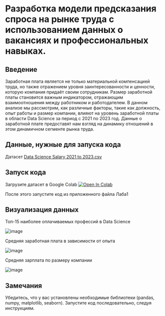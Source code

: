 # Разработка модели предсказания спроса на рынке труда с использованием данных о вакансиях и профессиональных навыках.

## Введение
Заработная плата является не только материальной компенсацией труда, но также отражением уровня заинтересованности и ценности, которую компания придаёт своим сотрудникам. Размер заработной платы становится важным индикатором, отражающим взаимоотношения между работником и работодателем. В данном анализе мы рассмотрим, как различные факторы, такие как должность, опыт работы и размер компании, влияют на уровень заработной платы в области Data Science за период с 2021 по 2023 год. Данные о заработной плате предоставят нам взгляд на динамику отношений в этом динамичном сегменте рынка труда.

## Данные, нужные для запуска кода
Датасет [Data Science Salary 2021 to 2023.csv](https://github.com/Ludestor/Laba1/files/14027823/Data.Science.Salary.2021.to.2023.csv)

## Запуск кода
Загрузите датасет в Google Colab [![Open In Colab](https://colab.research.google.com/assets/colab-badge.svg)](https://colab.research.google.com/drive/1VybnCHQvG4m4v40xOJQsAVKs3Llhh4-B#scrollTo=IqkZTkqDV-jQ)

После этого запустите код из приложенного файла Лаба1

## Визуализация данных
Топ-15 наиболее оплачиваемых профессий в Data Science


![image](https://github.com/Ludestor/Laba1/assets/119999440/84f99896-e720-49b7-82f5-5c10041772ee)


Средняя заработная плата в зависимости от опыта


![image](https://github.com/Ludestor/Laba1/assets/119999440/0e049145-a2ae-447e-9836-69cf752b1d60)

Средняя зарплата по размеру компании


![image](https://github.com/Ludestor/Laba1/assets/119999440/142fc607-e881-443a-9ef3-0c54535acd35)



## Замечания
Убедитесь, что у вас установлены необходимые библиотеки (pandas, numpy, matplotlib, seaborn).
Запустите код последовательно, следуя инструкциям.

